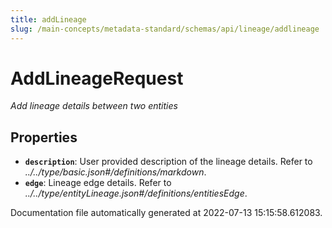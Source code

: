 ```yaml
---
title: addLineage
slug: /main-concepts/metadata-standard/schemas/api/lineage/addlineage
---
```


# AddLineageRequest

*Add lineage details between two entities*

## Properties

- **`description`**: User provided description of the lineage details. Refer to *../../type/basic.json#/definitions/markdown*.
- **`edge`**: Lineage edge details. Refer to *../../type/entityLineage.json#/definitions/entitiesEdge*.


Documentation file automatically generated at 2022-07-13 15:15:58.612083.
